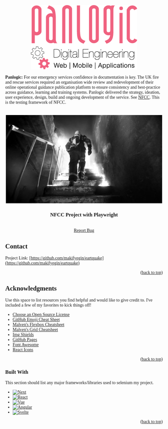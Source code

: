 <span style="font-family: JetBrains Mono">
<div align="center">
  <a href="https://www.panlogic.co.uk/">
    <img src="images/panlogic-logo.png" alt="Logo">
  </a>

</div>

<b>Panlogic:</b> For our emergency services confidence in documentation is key. The UK fire and rescue services required an organisation wide review and redevelopment of their online operational guidance publication platform to ensure consistency and best-practice across guidance, learning and training systems. Panlogic delivered the strategy, ideation, user experience, design, build and ongoing development of the service. See <a href ="https://www.ukfrs.com">NFCC</a>. This is the testing framework of NFCC.




<!-- Improved compatibility of back to top link: See: https://github.com/othneildrew/Best-README-Template/pull/73 -->
<a name="readme-top"></a>
<!--
*** Thanks for checking out the Best-README-Template. If you have a suggestion
*** that would make this better, please fork the repo and create a pull request
*** or simply open an issue with the tag "enhancement".
*** Don't forget to give the project a star!
*** Thanks again! Now go create something AMAZING! :D
-->



<!-- PROJECT SHIELDS -->
<!--
*** I'm using markdown "reference style" links for readability.
*** Reference links are enclosed in brackets [ ] instead of parentheses ( ).
*** See the bottom of this document for the declaration of the reference variables
*** for contributors-url, forks-url, etc. This is an optional, concise syntax you may use.
*** https://www.markdownguide.org/basic-syntax/#reference-style-links
-->

<!-- [![Contributors][contributors-shield]][contributors-url]
[![Forks][forks-shield]][forks-url]
[![Stargazers][stars-shield]][stars-url]
[![Issues][issues-shield]][issues-url]
[![MIT License][license-shield]][license-url]
[![LinkedIn][linkedin-shield]][linkedin-url]
 -->


<!-- PROJECT LOGO -->
<br />
<div align="center">
  <a href="https://github.com/makifyegin/eartquake/">
    <img src="images/fireman.jpg" alt="Logo">
  </a>

  <h3 align="center">NFCC Project with Playwright</h3>

  <p align="center">
    <br />
    <a href="https://github.com/makifyegin/eartquake/issues">Report Bug</a>
  </p>
</div>





<!-- CONTACT -->
## Contact


Project Link: [https://github.com/makifyegin/eartquake](https://github.com/makifyegin/eartquake)

<p align="right">(<a href="#readme-top">back to top</a>)</p>




<!-- ACKNOWLEDGMENTS -->
## Acknowledgments

Use this space to list resources you find helpful and would like to give credit to. I've included a few of my favorites to kick things off!

* [Choose an Open Source License](https://choosealicense.com)
* [GitHub Emoji Cheat Sheet](https://www.webpagefx.com/tools/emoji-cheat-sheet)
* [Malven's Flexbox Cheatsheet](https://flexbox.malven.co/)
* [Malven's Grid Cheatsheet](https://grid.malven.co/)
* [Img Shields](https://shields.io)
* [GitHub Pages](https://pages.github.com)
* [Font Awesome](https://fontawesome.com)
* [React Icons](https://react-icons.github.io/react-icons/search)

<p align="right">(<a href="#readme-top">back to top</a>)</p>




<!-- MARKDOWN LINKS & IMAGES -->
<!-- https://www.markdownguide.org/basic-syntax/#reference-style-links -->
[contributors-shield]: https://img.shields.io/github/contributors/makifyegin/eartquake.svg?style=for-the-badge
[contributors-url]: https://github.com/makifyegin/eartquake/graphs/contributors
[forks-shield]: https://img.shields.io/github/forks/makifyegin/eartquake.svg?style=for-the-badge
[forks-url]: https://github.com/makifyegin/eartquake/network/members
[stars-shield]: https://img.shields.io/github/stars/makifyegin/eartquake.svg?style=for-the-badge
[stars-url]: https://github.com/makifyegin/eartquake/stargazers
[issues-shield]: https://img.shields.io/github/issues/makifyegin/eartquake.svg?style=for-the-badge
[issues-url]: https://github.com/makifyegin/eartquake/issues
[license-shield]: https://img.shields.io/github/license/makifyegin/eartquake.svg?style=for-the-badge
[license-url]: https://github.com/makifyegin/eartquake/blob/master/LICENSE.md
[linkedin-shield]: https://img.shields.io/badge/-LinkedIn-black.svg?style=for-the-badge&logo=linkedin&colorB=555
[linkedin-url]: https://linkedin.com/in/makifyegin
[product-screenshot]: images/screenshot.png






[Next.js]: https://img.shields.io/badge/javascript-%23323330.svg?style=for-the-badge&logo=javascript&logoColor=%23F7DF1E
[Next-url]: https://p5js.org/


[React.js]: https://img.shields.io/badge/html5-%23E34F26.svg?style=for-the-badge&logo=html5&logoColor=white
[React-url]: https://en.wikipedia.org/wiki/HTML
[Vue.js]: https://img.shields.io/badge/css3-%231572B6.svg?style=for-the-badge&logo=css3&logoColor=white
[Vue-url]: https://en.wikipedia.org/wiki/css
[Angular.io]: https://img.shields.io/badge/p5.js-ED225D?style=for-the-badge&logo=p5.js&logoColor=FFFFFF
[Angular-url]: https://p5js.org/
[Svelte.dev]: https://img.shields.io/badge/Visual%20Studio%20Code-0078d7.svg?style=for-the-badge&logo=visual-studio-code&logoColor=white
[Svelte-url]: https://code.visualstudio.com/




### Built With

This section should list any major frameworks/libraries used to selenium my project.

* [![Next][Next.js]][Next-url]
* [![React][React.js]][React-url]
* [![Vue][Vue.js]][Vue-url]
* [![Angular][Angular.io]][Angular-url]
* [![Svelte][Svelte.dev]][Svelte-url]

<p align="right">(<a href="#readme-top">back to top</a>)</p>



<!-- MARKDOWN LINKS & IMAGES -->
<!-- https://www.markdownguide.org/basic-syntax/#reference-style-links -->
[contributors-shield]: https://img.shields.io/github/contributors/makifyegin/eartquake.svg?style=for-the-badge
[contributors-url]: https://github.com/makifyegin/eartquake/graphs/contributors
[forks-shield]: https://img.shields.io/github/forks/makifyegin/eartquake.svg?style=for-the-badge
[forks-url]: https://github.com/makifyegin/eartquake/network/members
[stars-shield]: https://img.shields.io/github/stars/makifyegin/eartquake.svg?style=for-the-badge
[stars-url]: https://github.com/makifyegin/eartquake/stargazers
[issues-shield]: https://img.shields.io/github/issues/makifyegin/eartquake.svg?style=for-the-badge
[issues-url]: https://github.com/makifyegin/eartquake/issues
[license-shield]: https://img.shields.io/github/license/makifyegin/eartquake.svg?style=for-the-badge
[license-url]: https://github.com/makifyegin/eartquake/blob/master/LICENSE.txt
[linkedin-shield]: https://img.shields.io/badge/-LinkedIn-black.svg?style=for-the-badge&logo=linkedin&colorB=555
[linkedin-url]: https://linkedin.com/in/othneiw
[product-screenshot]: images/screenshot.png
</span>